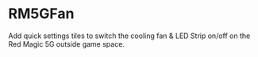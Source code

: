 # RM5GFan
Add quick settings tiles to switch the cooling fan & LED Strip on/off on the Red Magic 5G outside game space.
